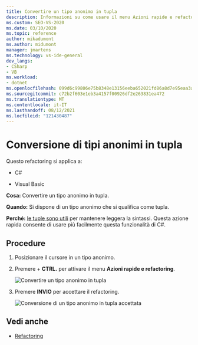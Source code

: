 ```yaml
---
title: Convertire un tipo anonimo in tupla
description: Informazioni su come usare il menu Azioni rapide e refactoring per convertire un tipo anonimo in una tupla in Visual Studio.
ms.custom: SEO-VS-2020
ms.date: 03/10/2020
ms.topic: reference
author: mikadumont
ms.author: midumont
manager: jmartens
ms.technology: vs-ide-general
dev_langs:
- CSharp
- VB
ms.workload:
- dotnet
ms.openlocfilehash: 099d6c99806e75b8348e13156eeba652021fd86a8d7e95eaa3a09df3f91fed66
ms.sourcegitcommit: c72b2f603e1eb3a4157f00926df2e263831ea472
ms.translationtype: MT
ms.contentlocale: it-IT
ms.lasthandoff: 08/12/2021
ms.locfileid: "121430487"
---
```

# <a name="convert-anonymous-type-to-tuple"></a>Conversione di tipi anonimi in tupla

Questo refactoring si applica a:

- C#

- Visual Basic

**Cosa:** Convertire un tipo anonimo in tupla.

**Quando:** Si dispone di un tipo anonimo che si qualifica come tupla.

**Perché:** [le tuple sono utili](/dotnet/csharp/tuples) per mantenere leggera la sintassi. Questa azione rapida consente di usare più facilmente questa funzionalità di C#.

## <a name="how-to"></a>Procedure

1. Posizionare il cursore in un tipo anonimo.
2. Premere  + **CTRL.** per attivare il menu **Azioni rapide e refactoring**.

   ![Convertire un tipo anonimo in tupla](media/convert-anon-to-tuple.png)

2. Premere **INVIO** per accettare il refactoring.

   ![Conversione di un tipo anonimo in tupla accettata](media/convert-anon-to-tuple-complete.png)

## <a name="see-also"></a>Vedi anche

- [Refactoring](../refactoring-in-visual-studio.md)
